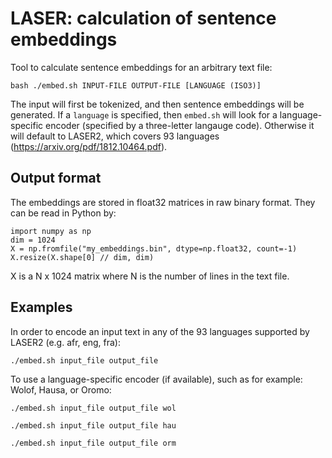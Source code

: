 # LASER: calculation of sentence embeddings

Tool to calculate sentence embeddings for an arbitrary text file:
```
bash ./embed.sh INPUT-FILE OUTPUT-FILE [LANGUAGE (ISO3)]
```

The input will first be tokenized, and then sentence embeddings will be generated. If a `language` is specified, 
then `embed.sh` will look for a language-specific encoder (specified by a three-letter langauge code). Otherwise 
it will default to LASER2, which covers 93 languages (https://arxiv.org/pdf/1812.10464.pdf).

## Output format

The embeddings are stored in float32 matrices in raw binary format.
They can be read in Python by:
```
import numpy as np
dim = 1024
X = np.fromfile("my_embeddings.bin", dtype=np.float32, count=-1)                                                                          
X.resize(X.shape[0] // dim, dim)                                                                                                 
```
X is a N x 1024 matrix where N is the number of lines in the text file.
        
## Examples

In order to encode an input text in any of the 93 languages supported by LASER2 (e.g. afr, eng, fra):
```
./embed.sh input_file output_file
```

To use a language-specific encoder (if available), such as for example: Wolof, Hausa, or Oromo:
```
./embed.sh input_file output_file wol
```
```
./embed.sh input_file output_file hau
```
```
./embed.sh input_file output_file orm
```

